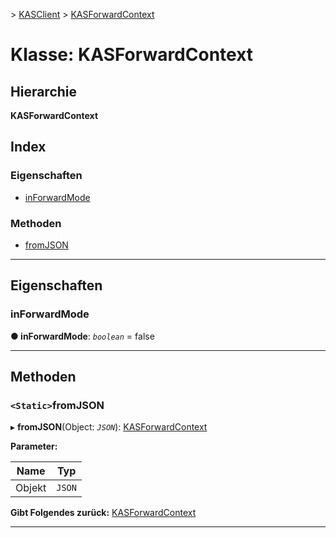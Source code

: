 [](../README.md) > [KASClient](../modules/kasclient.md) > [KASForwardContext](../classes/kasclient.kasforwardcontext.md)

# <a name="class-kasforwardcontext"></a>Klasse: KASForwardContext

## <a name="hierarchy"></a>Hierarchie

**KASForwardContext**

## <a name="index"></a>Index 

### <a name="properties"></a>Eigenschaften

* [inForwardMode](kasclient.kasforwardcontext.md#inforwardmode)
### <a name="methods"></a>Methoden

* [fromJSON](kasclient.kasforwardcontext.md#fromjson)

---

## <a name="properties"></a>Eigenschaften

<a id="inforwardmode"></a>

###  <a name="inforwardmode"></a>inForwardMode

**● inForwardMode**: *`boolean`* = false

___

## <a name="methods"></a>Methoden

<a id="fromjson"></a>

### <a name="static-fromjson"></a>`<Static>`fromJSON

▸ **fromJSON**(Object: *`JSON`*): [KASForwardContext](kasclient.kasforwardcontext.md)

**Parameter:**

| Name | Typ |
| ------ | ------ |
| Objekt | `JSON` |

**Gibt Folgendes zurück:** [KASForwardContext](kasclient.kasforwardcontext.md)

___

